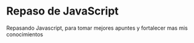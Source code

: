 # Repaso de JavaScript
Repasando Javascript, para tomar mejores apuntes y fortalecer mas mis conocimientos